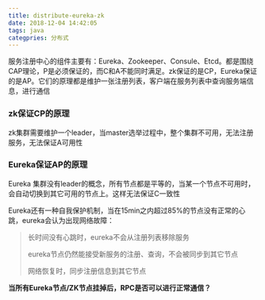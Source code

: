 ```yaml
---
title: distribute-eureka-zk
date: 2018-12-04 14:42:05
tags: java
categpries: 分布式
---
```

服务注册中心的组件主要有：Eureka、Zookeeper、Consule、Etcd。都是围绕CAP理论，P是必须保证的，而C和A不能同时满足。zk保证的是CP，Eureka保证的是AP。它们的原理都是维护一张注册列表，客户端在服务列表中查询服务端信息，进行通信
<!-- more -->

### zk保证CP的原理
zk集群需要维护一个leader，当master选举过程中，整个集群不可用，无法注册服务，无法保证A可用性

### Eureka保证AP的原理
Eureka
集群没有leader的概念，所有节点都是平等的，当某一个节点不可用时，会自动切换到其它可用的节点上。这样无法保证C一致性

Eureka还有一种自我保护机制，当在15min之内超过85%的节点没有正常的心跳，eureka会认为出现网络故障：

> 长时间没有心跳时，eureka不会从注册列表移除服务
> 
> eureka节点仍然能接受新服务的注册、查询，不会被同步到其它节点
> 
> 网络恢复时，同步注册信息到其它节点

**当所有Eureka节点/ZK节点挂掉后，RPC是否可以进行正常通信？**

